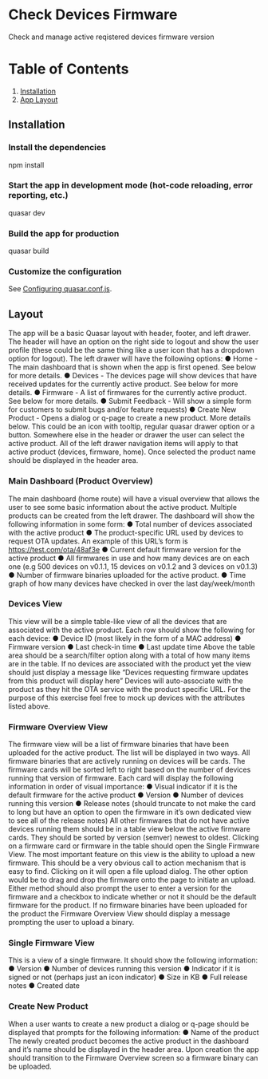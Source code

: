 # Check Devices Firmware

Check and manage active reqistered devices firmware version

# Table of Contents

1. [Installation](https://github.com/AnusBaig/check-devices-firmware#installation)
2. [App Layout](https://github.com/AnusBaig/check-devices-firmware#layout)

## Installation

### Install the dependencies

npm install

### Start the app in development mode (hot-code reloading, error reporting, etc.)

quasar dev

### Build the app for production

quasar build

### Customize the configuration

See [Configuring quasar.conf.js](https://quasar.dev/quasar-cli/quasar-conf-js).

## Layout

The app will be a basic Quasar layout with header, footer, and left drawer. The header will have
an option on the right side to logout and show the user profile (these could be the same thing
like a user icon that has a dropdown option for logout). The left drawer will have the following
options:
● Home - The main dashboard that is shown when the app is first opened. See below for
more details.
● Devices - The devices page will show devices that have received updates for the
currently active product. See below for more details.
● Firmware - A list of firmwares for the currently active product. See below for more
details.
● Submit Feedback - Will show a simple form for customers to submit bugs and/or
feature requests)
● Create New Product - Opens a dialog or q-page to create a new product. More details
below. This could be an icon with tooltip, regular quasar drawer option or a button.
Somewhere else in the header or drawer the user can select the active product. All of the left
drawer navigation items will apply to that active product (devices, firmware, home). Once
selected the product name should be displayed in the header area.

### Main Dashboard (Product Overview)

The main dashboard (home route) will have a visual overview that allows the user to see some
basic information about the active product. Multiple products can be created from the left
drawer.
The dashboard will show the following information in some form:
● Total number of devices associated with the active product
● The product-specific URL used by devices to request OTA updates. An example of this
URL’s form is https://test.com/ota/48af3e
● Current default firmware version for the active product
● All firmwares in use and how many devices are on each one (e.g 500 devices on v0.1.1,
15 devices on v0.1.2 and 3 devices on v0.1.3)
● Number of firmware binaries uploaded for the active product.
● Time graph of how many devices have checked in over the last day/week/month

### Devices View

This view will be a simple table-like view of all the devices that are associated with the active
product. Each row should show the following for each device:
● Device ID (most likely in the form of a MAC address)
● Firmware version
● Last check-in time
● Last update time
Above the table area should be a search/filter option along with a total of how many items are in
the table.
If no devices are associated with the product yet the view should just display a message like
“Devices requesting firmware updates from this product will display here”
Devices will auto-associate with the product as they hit the OTA service with the product specific
URL. For the purpose of this exercise feel free to mock up devices with the attributes listed
above.

### Firmware Overview View

The firmware view will be a list of firmware binaries that have been uploaded for the active
product. The list will be displayed in two ways. All firmware binaries that are actively running on
devices will be cards. The firmware cards will be sorted left to right based on the number of
devices running that version of firmware. Each card will display the following information in order
of visual importance:
● Visual indicator if it is the default firmware for the active product
● Version
● Number of devices running this version
● Release notes (should truncate to not make the card to long but have an option to open
the firmware in it’s own dedicated view to see all of the release notes)
All other firmwares that do not have active devices running them should be in a table view below
the active firmware cards. They should be sorted by version (semver) newest to oldest. Clicking
on a firmware card or firmware in the table should open the Single Firmware View.
The most important feature on this view is the ability to upload a new firmware. This should be a
very obvious call to action mechanism that is easy to find. Clicking on it will open a file upload
dialog. The other option would be to drag and drop the firmware onto the page to initiate an
upload. Either method should also prompt the user to enter a version for the firmware and a
checkbox to indicate whether or not it should be the default firmware for the product.
If no firmware binaries have been uploaded for the product the Firmware Overview View should
display a message prompting the user to upload a binary.

### Single Firmware View

This is a view of a single firmware. It should show the following information:
● Version
● Number of devices running this version
● Indicator if it is signed or not (perhaps just an icon indicator)
● Size in KB
● Full release notes
● Created date

### Create New Product

When a user wants to create a new product a dialog or q-page should be displayed that
prompts for the following information:
● Name of the product
The newly created product becomes the active product in the dashboard and it’s name should
be displayed in the header area. Upon creation the app should transition to the Firmware
Overview screen so a firmware binary can be uploaded.
